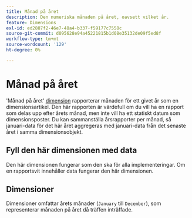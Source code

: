 ```yaml
---
title: Månad på året
description: Den numeriska månaden på året, oavsett vilket år.
feature: Dimensions
exl-id: ed2887f2-46e7-48a4-b337-f59177c7558c
source-git-commit: d095628e94a45221815b1d08e35132de09f5ed8f
workflow-type: tm+mt
source-wordcount: '129'
ht-degree: 0%

---
```


# Månad på året

&#39;Månad på året&#39; [dimension](overview.md) rapporterar månaden för ett givet år som en dimensionsartikel. Den här rapporten är värdefull om du vill ha en rapport som delas upp efter årets månad, men inte vill ha ett statiskt datum som dimensionsposter. Du kan sammanställa årsrapporter per månad, så januari-data för det här året aggregeras med januari-data från det senaste året i samma dimensionsobjekt.

## Fyll den här dimensionen med data

Den här dimensionen fungerar som den ska för alla implementeringar. Om en rapportsvit innehåller data fungerar den här dimensionen.

## Dimensioner

Dimensioner omfattar årets månader (`January` till `December`), som representerar månaden på året då träffen inträffade.
